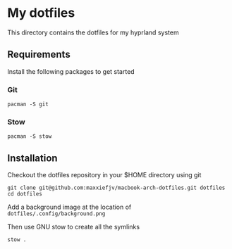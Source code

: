 # My dotfiles

This directory contains the dotfiles for my hyprland system

## Requirements
Install the following packages to get started

### Git

```
pacman -S git
```

### Stow

```
pacman -S stow

```

## Installation
Checkout the dotfiles repository in your $HOME directory using git
```
git clone git@github.com:maxxiefjv/macbook-arch-dotfiles.git dotfiles
cd dotfiles
```

Add a background image at the location of `dotfiles/.config/background.png`

Then use GNU stow to create all the symlinks
```
stow .
```

